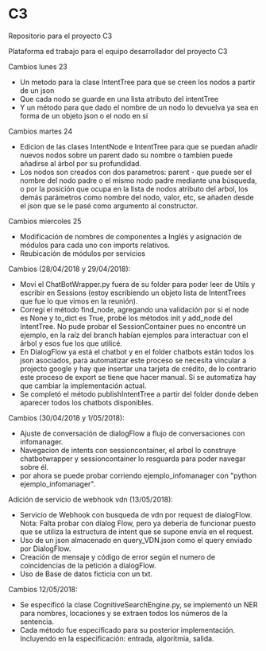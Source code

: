 # C3
Repositorio para el proyecto C3

Plataforma ed trabajo para el equipo desarrollador del proyecto C3

Cambios lunes 23
- Un metodo para la clase IntentTree para que se creen los nodos a partir de un json
- Que cada nodo se guarde en una lista atributo del intentTree
- Y un método para que dado el nombre de un nodo lo devuelva ya sea en forma de un objeto json o el nodo en sí

Cambios martes 24
- Edicion de las clases IntentNode e IntentTree para que se puedan añadir nuevos nodos sobre un parent dado su nombre o tambien puede añadirse al árbol por su profundidad.
- Los nodos son creados con dos parametros: parent - que puede ser el nombre del nodo padre o el mismo nodo padre mediante una búsqueda, o por la posición que ocupa en la lista de nodos atributo del arbol, los demás parámetros como nombre del nodo, valor, etc, se añaden desde el json que se le pasé como argumento al constructor.

Cambios miercoles 25
- Modificación de nombres de componentes a Inglés y asignación de módulos para cada uno con imports relativos.
- Reubicación de módulos por servicios

Cambios (28/04/2018 y 29/04/2018):
- Moví el ChatBotWrapper.py fuera de su folder para poder leer de Utils y escribir en Sessions (estoy escribiendo un objeto lista de IntentTrees que fue lo que vimos en la reunión).
- Corregí el método find_node, agregando una validación por si el node es None y to_dict es True, probé los métodos init y add_node del IntentTree. No pude probar el SessionContainer pues no encontré un ejemplo, en la raíz del branch habían ejemplos para interactuar con el árbol y esos fue los que utilicé.
- En DialogFlow ya está el chatbot y en el folder chatbots están todos los json asociados, para automatizar este proceso se necesita vincular a projecto google y hay que insertar una tarjeta de crédito, de lo contrario este proceso de export se tiene que hacer manual. Si se automatiza hay que cambiar la implementación actual.
- Se completó el método publishIntentTree a partir del folder donde deben aparecer todos los chatbots disponibles.

Cambios (30/04/2018 y 1/05/2018):
- Ajuste de conversación de dialogFlow a flujo de conversaciones con infomanager.
- Navegacion de intents con sessioncontainer, el arbol lo construye chatbotwrapper y sessioncontainer lo resguarda para poder navegar sobre él.
- por ahora se puede probar corriendo ejemplo_infomanager con "python ejemplo_infomanager".

Adición de servicio de webhook vdn (13/05/2018):
- Servicio de Webhook con busqueda de vdn por request de dialogFlow. Nota: Falta probar con dialog Flow, pero ya debería de funcionar puesto que se utiliza la estructura de intent que se supone envía en el request.
- Uso de un json almacenado en query_VDN.json como el query enviado por DialogFlow.
- Creación de mensaje y código de error según el numero de coincidencias de la petición a dialogFlow.
- Uso de Base de datos ficticia con un txt.

Cambios 12/05/2018:
- Se especificó la clase CognitiveSearchEngine.py, se implementó un NER para nombres, locaciones y se extraen todos los números de la sentencia.
- Cada método fue especificado para su posterior implementación. Incluyendo en la especificación: entrada, algoritmia, salida.
